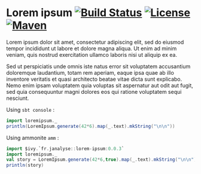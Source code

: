 # Lorem ipsum [![Build Status][travisImg]][travisLink] [![License][licenseImg]][licenseLink] [![Maven][mavenImg]][mavenLink]

Lorem ipsum dolor sit amet, consectetur adipiscing elit,
sed do eiusmod tempor incididunt ut labore et dolore magna aliqua.
Ut enim ad minim veniam, quis nostrud exercitation ullamco laboris
nisi ut aliquip ex ea.

Sed ut perspiciatis unde omnis iste natus error sit voluptatem
accusantium doloremque laudantium, totam rem aperiam, eaque ipsa quae
ab illo inventore veritatis et quasi architecto beatae vitae dicta
sunt explicabo. Nemo enim ipsam voluptatem quia voluptas sit aspernatur
aut odit aut fugit, sed quia consequuntur magni dolores eos qui
ratione voluptatem sequi nesciunt.

Using `sbt console` :
```scala
import loremipsum._
println(LoremIpsum.generate(42*6).map(_.text).mkString("\n\n"))
```

Using ammonite `amm` :
```scala
import $ivy.`fr.janalyse::lorem-ipsum:0.0.3`
import loremipsum._
val story = LoremIpsum.generate(42*6,true).map(_.text).mkString("\n\n")
println(story)
```

[travisImg]: https://img.shields.io/travis/dacr/lorem-ipsum.svg
[travisLink]:https://travis-ci.org/dacr/lorem-ipsum

[mavenImg]: https://img.shields.io/maven-central/v/fr.janalyse/lorem-ipsum_2.13.svg
[mavenLink]: https://search.maven.org/#search%7Cga%7C1%7Cfr.janalyse.lorem-ipsum

[licenseImg]: https://img.shields.io/github/license/dacr/lorem-ipsum.svg
[licenseLink]: LICENSE

